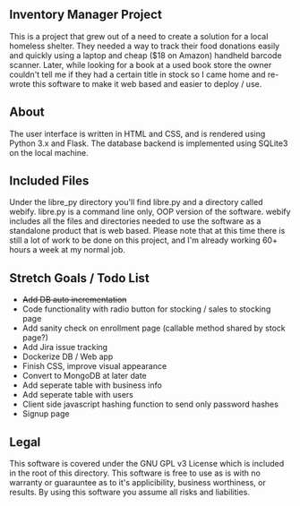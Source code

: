 ## Inventory Manager Project
This is a project that grew out of a need to create a solution for a local homeless shelter. They needed a way to track their food donations easily and quickly using a laptop and cheap ($18 on Amazon) handheld barcode scanner. Later, while looking for a book at a used book store the owner couldn't tell me if they had a certain title in stock so I came home and re-wrote this software to make it web based and easier to deploy / use.

## About
The user interface is written in HTML and CSS, and is rendered using Python 3.x and Flask. The database backend is implemented using SQLite3 on the local machine.

## Included Files
Under the libre_py directory you'll find libre.py and a directory called webify.
libre.py is a command line only, OOP version of the software.
webify includes all the files and directories needed to use the software as a standalone product that is web based.
Please note that at this time there is still a lot of work to be done on this project, and I'm already working 60+ hours a week at my normal job.


## Stretch Goals / Todo List
* ~~Add DB auto incrementation~~
* Code functionality with radio button for stocking / sales to stocking page
* Add sanity check on enrollment page (callable method shared by stock page?)
* Add Jira issue tracking
* Dockerize DB / Web app
* Finish CSS, improve visual appearance
* Convert to MongoDB at later date
* Add seperate table with business info
* Add seperate table with users
* Client side javascript hashing function to send only password hashes
* Signup page

## Legal
This software is covered under the GNU GPL v3 License which is included in the root of this directory. This software is free to use as is with no warranty or guarauntee as to it's applicibility, business worthiness, or results. By using this software you assume all risks and liabilities. 
